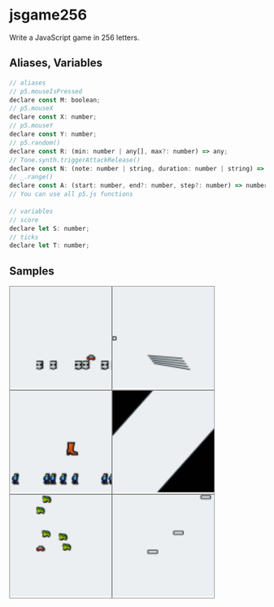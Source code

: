 # jsgame256

Write a JavaScript game in 256 letters.

## Aliases, Variables

```javascript
// aliases
// p5.mouseIsPressed
declare const M: boolean;
// p5.mouseX
declare const X: number;
// p5.mouseY
declare const Y: number;
// p5.random()
declare const R: (min: number | any[], max?: number) => any;
// Tone.synth.triggerAttackRelease()
declare const N: (note: number | string, duration: number | string) => void;
// _.range()
declare const A: (start: number, end?: number, step?: number) => number[];
// You can use all p5.js functions

// variables
// score
declare let S: number;
// ticks
declare let T: number;
```

## Samples

<a href="https://abagames.github.io/jsgame256/springcar.html" style="float: left; border: solid 1px #888;"><img src="https://raw.githubusercontent.com/abagames/jsgame256/master/docs/springcar.png" alt="springcar"></a>

<a href="https://abagames.github.io/jsgame256/lineart.html" style="float: left; border: solid 1px #888;"><img src="https://raw.githubusercontent.com/abagames/jsgame256/master/docs/lineart.png" alt="lineart"></a>

<a href="https://abagames.github.io/jsgame256/fallingboot.html" style="float: left; border: solid 1px #888;"><img src="https://raw.githubusercontent.com/abagames/jsgame256/master/docs/fallingboot.png" alt="fallingboot"></a>

<a href="https://abagames.github.io/jsgame256/boxpress.html" style="float: left; border: solid 1px #888;"><img src="https://raw.githubusercontent.com/abagames/jsgame256/master/docs/boxpress.png" alt="boxpress"></a>

<a href="https://abagames.github.io/jsgame256/inoutcar.html" style="float: left; border: solid 1px #888;"><img src="https://raw.githubusercontent.com/abagames/jsgame256/master/docs/inoutcar.png" alt="inoutcar"></a>

<a href="https://abagames.github.io/jsgame256/sinebomb.html" style="float: left; border: solid 1px #888;"><img src="https://raw.githubusercontent.com/abagames/jsgame256/master/docs/sinebomb.png" alt="sinebomb"></a>
